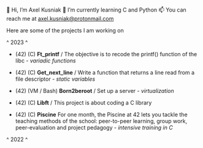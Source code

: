 👋 Hi, I’m Axel Kusniak
🌱 I’m currently learning C and Python 
📫 You can reach me at axel.kusniak@protonmail.com

Here are some of the projects I am working on 


^ 2023 ^

- (42) (C) **Ft_printf** / The objective is to recode the printf() function of the libc - _variadic functions_
- (42) (C) **Get_next_line** / Write a function that returns a line read from a file descriptor - _static variables_
- (42) (VM / Bash) **Born2beroot** / Set up a server - _virtualization_
- (42) (C) **Libft** / This project is about coding a C library

- (42) (C) **Piscine** For one month, the Piscine at 42 lets you tackle the teaching methods of the school: peer-to-peer learning, group work, peer-evaluation and project pedagogy - _intensive training in C_

^ 2022 ^
